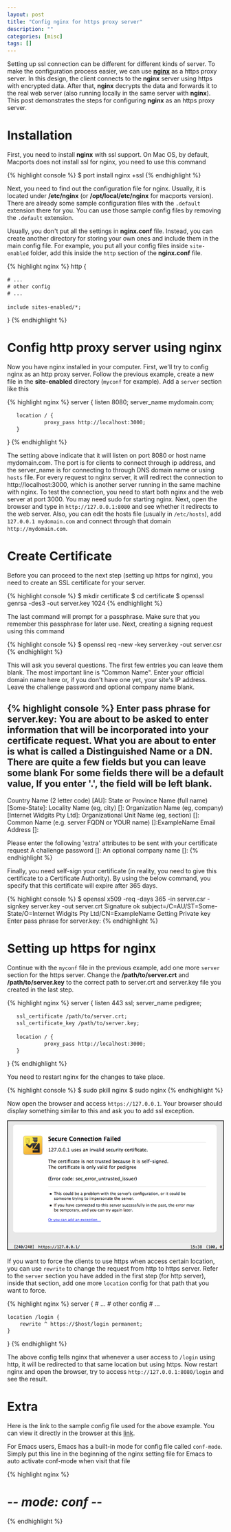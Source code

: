 ```yaml
---
layout: post
title: "Config nginx for https proxy server"
description: ""
categories: [misc]
tags: []
---
```



Setting up ssl connection can be different for different kinds of server.
To make the configuration process easier, we can use
**[nginx](http://nginx.org/en/)**
as a https proxy
server. In this design, the client connects to the **nginx** server using
https with encrypted data. After that, **nginx** decrypts the data and forwards
it to the real web server (also running locally in the same server with
**nginx**). This post demonstrates the steps for configuring **nginx** as an
https proxy server.

# Installation

First, you need to install **nginx** with ssl support. On Mac OS, by default,
Macports does not install ssl for nginx, you need to use this command

{% highlight console %}
$ port install nginx +ssl
{% endhighlight %}

Next, you need to find out the configuration file for nginx. Usually, it is
located under **/etc/nginx** (or **/opt/local/etc/nginx** for macports version).
There are already some sample configuration files with the `.default` extension
there for you. You can use those sample config files by removing the `.default`
extension.

Usually, you don't put all the settings in **nginx.conf** file. Instead, you can
create another directory for storing your own ones and include them in the main
config file. For example, you put all your config files inside `site-enabled`
folder, add this inside the `http` section of the **nginx.conf** file.

{% highlight nginx %}
http {

    # ...
    # other config
    # ...

    include sites-enabled/*;
}
{% endhighlight %}

<!-- more -->

# Config http proxy server using nginx

Now you have nginx installed in your computer. First, we'll try to config nginx
as an http proxy server. Follow the previous example, create a new file in the
**site-enabled** directory (`myconf` for example). Add a `server` section like
this

{% highlight nginx %}
server {
       listen 8080;
       server_name mydomain.com;

       location / {
                proxy_pass http://localhost:3000;
       }
}
{% endhighlight %}

The setting above indicate that it will listen on port 8080 or host name
mydomain.com. The port is for clients to connect through ip address, and the
server_name is for connecting to through DNS domain name or using `hosts` file. For
every request to nginx server, it will redirect the connection to
http://localhost:3000, which is another server running in the same machine with
nginx. To test the connection, you need to start both nginx and the web server
at port 3000. You may need sudo for starting nginx. Next, open the browser and
type in `http://127.0.0.1:8080` and see whether it redirects to the web server.
Also, you can edit the hosts file (usually in `/etc/hosts`), add `127.0.0.1
mydomain.com` and connect through that domain `http://mydomain.com`.

# Create Certificate

Before you can proceed to the next step (setting up https for nginx), you need
to create an SSL certificate for your server.

{% highlight console %}
$ mkdir certificate
$ cd certificate
$ openssl genrsa -des3 -out server.key 1024
{% endhighlight %}

The last command will prompt for a passphrase. Make sure that you remember this
passphrase for later use. Next, creating a signing request using this command

{% highlight console %}
$ openssl req -new -key server.key -out server.csr
{% endhighlight %}

This will ask you several questions. The first few entries you can leave them
blank.  The most important line is "Common Name". Enter your official domain
name here or, if you don't have one yet, your site's IP address. Leave the
challenge password and optional company name blank.

{% highlight console %}
Enter pass phrase for server.key:
You are about to be asked to enter information that will be incorporated
into your certificate request.
What you are about to enter is what is called a Distinguished Name or a DN.
There are quite a few fields but you can leave some blank
For some fields there will be a default value,
If you enter '.', the field will be left blank.
-----
Country Name (2 letter code) [AU]:
State or Province Name (full name) [Some-State]:
Locality Name (eg, city) []:
Organization Name (eg, company) [Internet Widgits Pty Ltd]:
Organizational Unit Name (eg, section) []:
Common Name (e.g. server FQDN or YOUR name) []:ExampleName
Email Address []:

Please enter the following 'extra' attributes
to be sent with your certificate request
A challenge password []:
An optional company name []:
{% endhighlight %}

Finally, you need self-sign your certificate (in reality, you need to give this
certificate to a Certificate Authority). By using the below command, you specify
that this certificate will expire after 365 days.

{% highlight console %}
$ openssl x509 -req -days 365 -in server.csr -signkey server.key -out server.crt
Signature ok
subject=/C=AU/ST=Some-State/O=Internet Widgits Pty Ltd/CN=ExampleName
Getting Private key
Enter pass phrase for server.key:
{% endhighlight %}

# Setting up https for nginx

Continue with the `myconf` file in the previous example, add one more `server`
section for the https server. Change the **/path/to/server.crt** and
**/path/to/server.key** to the correct path to server.crt and server.key file
you created in the last step.

{% highlight nginx %}
server {
       listen 443 ssl;
       server_name      pedigree;

       ssl_certificate /path/to/server.crt;
       ssl_certificate_key /path/to/server.key;

       location / {
                proxy_pass http://localhost:3000;
       }
}
{% endhighlight %}

You need to restart nginx for the changes to take place.

{% highlight console %}
$ sudo pkill nginx
$ sudo nginx
{% endhighlight %}

Now open the browser and access `https://127.0.0.1`. Your browser should display
something similar to this and ask you to add ssl exception.

![Alt Text](/files/2014-03-16-config-nginx-for-https-proxy-server/error.png)

If you want to force the clients to use https when access certain location, you
can use `rewrite` to change the request from http to https server. Refer to the
`server` section you have added in the first step (for http server), inside that
section, add one more `location` config for that path that you want to force.

{% highlight nginx %}
server {
    # ...
    # other config
    # ...

    location /login {
        rewrite ^ https://$host/login permanent;
    }
}
{% endhighlight %}

The above config tells nginx that whenever a user access to `/login` using http,
it will be redirected to that same location but using https. Now restart nginx
and open the browser, try to access `http://127.0.0.1:8080/login` and see the
result.

# Extra

Here is the link to the sample config file used for the above example. You can
view it directly in the browser at this
[link](/files/2014-03-16-config-nginx-for-https-proxy-server/sample).

For Emacs users, Emacs has a built-in mode for config file called `conf-mode`. Simply put this
line in the beginning of the nginx setting file for Emacs to auto activate
conf-mode when visit that file

{% highlight nginx %}
# -*- mode: conf -*-
{% endhighlight %}
